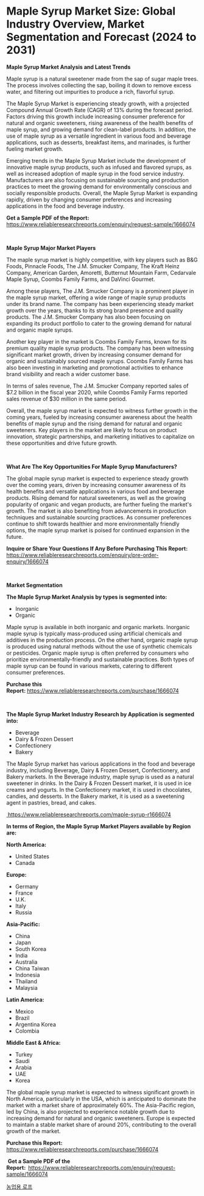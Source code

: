 <p><h1>Maple Syrup Market Size: Global Industry Overview, Market Segmentation and Forecast (2024 to 2031)</h1></p><p><strong>Maple Syrup Market Analysis and Latest Trends</strong></p>
<p><p>Maple syrup is a natural sweetener made from the sap of sugar maple trees. The process involves collecting the sap, boiling it down to remove excess water, and filtering out impurities to produce a rich, flavorful syrup.</p><p>The Maple Syrup Market is experiencing steady growth, with a projected Compound Annual Growth Rate (CAGR) of 13% during the forecast period. Factors driving this growth include increasing consumer preference for natural and organic sweeteners, rising awareness of the health benefits of maple syrup, and growing demand for clean-label products. In addition, the use of maple syrup as a versatile ingredient in various food and beverage applications, such as desserts, breakfast items, and marinades, is further fueling market growth.</p><p>Emerging trends in the Maple Syrup Market include the development of innovative maple syrup products, such as infused and flavored syrups, as well as increased adoption of maple syrup in the food service industry. Manufacturers are also focusing on sustainable sourcing and production practices to meet the growing demand for environmentally conscious and socially responsible products. Overall, the Maple Syrup Market is expanding rapidly, driven by changing consumer preferences and increasing applications in the food and beverage industry.</p></p>
<p><strong>Get a Sample PDF of the Report:&nbsp;</strong> <a href="https://www.reliableresearchreports.com/enquiry/request-sample/1666074">https://www.reliableresearchreports.com/enquiry/request-sample/1666074</a></p>
<p>&nbsp;</p>
<p><strong>Maple Syrup Major Market Players</strong></p>
<p><p>The maple syrup market is highly competitive, with key players such as B&G Foods, Pinnacle Foods, The J.M. Smucker Company, The Kraft Heinz Company, American Garden, Amoretti, Butternut Mountain Farm, Cedarvale Maple Syrup, Coombs Family Farms, and DaVinci Gourmet. </p><p>Among these players, The J.M. Smucker Company is a prominent player in the maple syrup market, offering a wide range of maple syrup products under its brand name. The company has been experiencing steady market growth over the years, thanks to its strong brand presence and quality products. The J.M. Smucker Company has also been focusing on expanding its product portfolio to cater to the growing demand for natural and organic maple syrups.</p><p>Another key player in the market is Coombs Family Farms, known for its premium quality maple syrup products. The company has been witnessing significant market growth, driven by increasing consumer demand for organic and sustainably sourced maple syrups. Coombs Family Farms has also been investing in marketing and promotional activities to enhance brand visibility and reach a wider customer base.</p><p>In terms of sales revenue, The J.M. Smucker Company reported sales of $7.2 billion in the fiscal year 2020, while Coombs Family Farms reported sales revenue of $30 million in the same period.</p><p>Overall, the maple syrup market is expected to witness further growth in the coming years, fueled by increasing consumer awareness about the health benefits of maple syrup and the rising demand for natural and organic sweeteners. Key players in the market are likely to focus on product innovation, strategic partnerships, and marketing initiatives to capitalize on these opportunities and drive future growth.</p></p>
<p>&nbsp;</p>
<p><strong>What Are The Key Opportunities For Maple Syrup Manufacturers?</strong></p>
<p><p>The global maple syrup market is expected to experience steady growth over the coming years, driven by increasing consumer awareness of its health benefits and versatile applications in various food and beverage products. Rising demand for natural sweeteners, as well as the growing popularity of organic and vegan products, are further fueling the market's growth. The market is also benefiting from advancements in production techniques and sustainable sourcing practices. As consumer preferences continue to shift towards healthier and more environmentally friendly options, the maple syrup market is poised for continued expansion in the future.</p></p>
<p><strong>Inquire or Share Your Questions If Any Before Purchasing This Report:</strong> <a href="https://www.reliableresearchreports.com/enquiry/pre-order-enquiry/1666074">https://www.reliableresearchreports.com/enquiry/pre-order-enquiry/1666074</a></p>
<p>&nbsp;</p>
<p><strong>Market Segmentation</strong></p>
<p><strong>The Maple Syrup Market Analysis by types is segmented into:</strong></p>
<p><ul><li>Inorganic</li><li>Organic</li></ul></p>
<p><p>Maple syrup is available in both inorganic and organic markets. Inorganic maple syrup is typically mass-produced using artificial chemicals and additives in the production process. On the other hand, organic maple syrup is produced using natural methods without the use of synthetic chemicals or pesticides. Organic maple syrup is often preferred by consumers who prioritize environmentally-friendly and sustainable practices. Both types of maple syrup can be found in various markets, catering to different consumer preferences.</p></p>
<p><strong>Purchase this Report:&nbsp;</strong><a href="https://www.reliableresearchreports.com/purchase/1666074">https://www.reliableresearchreports.com/purchase/1666074</a></p>
<p>&nbsp;</p>
<p><strong>The Maple Syrup Market Industry Research by Application is segmented into:</strong></p>
<p><ul><li>Beverage</li><li>Dairy & Frozen Dessert</li><li>Confectionery</li><li>Bakery</li></ul></p>
<p><p>The Maple Syrup market has various applications in the food and beverage industry, including Beverage, Dairy & Frozen Dessert, Confectionery, and Bakery markets. In the Beverage industry, maple syrup is used as a natural sweetener in drinks. In the Dairy & Frozen Dessert market, it is used in ice creams and yogurts. In the Confectionery market, it is used in chocolates, candies, and desserts. In the Bakery market, it is used as a sweetening agent in pastries, bread, and cakes.</p></p>
<p><a href="https://www.reliableresearchreports.com/maple-syrup-r1666074">&nbsp;https://www.reliableresearchreports.com/maple-syrup-r1666074</a></p>
<p><strong>In terms of Region, the Maple Syrup Market Players available by Region are:</strong></p>
<p>
    <p> <strong> North America: </strong>
        <ul>
            <li>United States</li>
            <li>Canada</li>
        </ul>
        </p> 
    <p> <strong> Europe: </strong>
        <ul>
            <li>Germany</li>
            <li>France</li>
            <li>U.K.</li>
            <li>Italy</li>
            <li>Russia</li>
        </ul>
        </p> 
    <p> <strong> Asia-Pacific: </strong>
        <ul>
            <li>China</li>
            <li>Japan</li>
            <li>South Korea</li>
            <li>India</li>
            <li>Australia</li>
            <li>China Taiwan</li>
            <li>Indonesia</li>
            <li>Thailand</li>
            <li>Malaysia</li>
        </ul>
        </p> 
    <p> <strong> Latin America: </strong>
        <ul>
            <li>Mexico</li>
            <li>Brazil</li>
            <li>Argentina Korea</li>
            <li>Colombia</li>
        </ul>
        </p> 
    <p> <strong> Middle East & Africa: </strong>
        <ul>
            <li>Turkey</li>
            <li>Saudi</li>
            <li>Arabia</li>
            <li>UAE</li>
            <li>Korea</li>
        </ul>
    </p>
    </p>
<p><p>The global maple syrup market is expected to witness significant growth in North America, particularly in the USA, which is anticipated to dominate the market with a market share of approximately 60%. The Asia-Pacific region, led by China, is also projected to experience notable growth due to increasing demand for natural and organic sweeteners. Europe is expected to maintain a stable market share of around 20%, contributing to the overall growth of the market.</p></p>
<p><strong>Purchase this Report: </strong><a href="https://www.reliableresearchreports.com/purchase/1666074">https://www.reliableresearchreports.com/purchase/1666074</a></p>
<p>&nbsp;<strong>Get a Sample PDF of the Report:&nbsp;&nbsp;</strong><a href="https://www.reliableresearchreports.com/enquiry/request-sample/1666074">https://www.reliableresearchreports.com/enquiry/request-sample/1666074</a></p>
<p><strong></strong></p>
<p><p><a href="https://github.com/amuji413411/Market-Research-Report-List-2/blob/main/710389842459.md">농업용 로프</a></p></p>